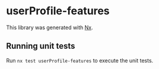 # userProfile-features

This library was generated with [Nx](https://nx.dev).

## Running unit tests

Run `nx test userProfile-features` to execute the unit tests.
